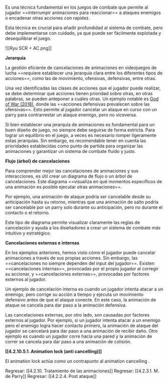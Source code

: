 
Es una técnica fundamental en los juegos de combate que permite al jugador ==interrumpir animaciones para reaccionar== a ataques enemigos o encadenar otras acciones con rapidez.

Esta técnica es crucial para añadir profundidad al sistema de combate, pero debe implementarse con cuidado, ya que puede ser fácilmente explotada y desequilibrar el juego.

![[Ryu SCR + AC.png]]

**Jerarquía**

La gestión eficiente de cancelaciones de animaciones en videojuegos de lucha ==requiere establecer una jerarquía clara entre los diferentes tipos de acciones==, como las de movimiento, ofensivas, defensivas, entre otras.

Una vez identificadas las clases de acciones que el jugador puede realizar, se debe determinar qué acciones tienen prioridad sobre otras, en otras palabras, se pueden anteponer a cuáles otras. Un ejemplo notable es [God of War (2018)](https://youtu.be/kX8Jn3XPoWQ?si=KSv9OtnNJZNWpDrA&t=1287), donde las ==acciones defensivas prevalecen sobre las ofensivas==. Esto permite al jugador cancelar un ataque en curso con un parry para contrarrestar un ataque enemigo, pero no viceversa.

Si bien establecer una jerarquía de animaciones es fundamental para un buen diseño de juego, no siempre debe seguirse de forma estricta. Para lograr un equilibrio en el juego, a veces es necesario romper ligeramente estas jerarquías. Sin embargo, es recomendable tener en cuenta las prioridades establecidas como punto de partida para organizar las animaciones y garantizar un sistema de combate fluido y justo.

**Flujo (árbol) de cancelaciones**

Para comprender mejor las cancelaciones de animaciones y sus interacciones, es útil crear un diagrama de flujo o un árbol de cancelaciones. Este diagrama ==visualiza en qué momentos específicos de una animación es posible ejecutar otras animaciones==.

Por ejemplo, una animación de ataque podría ser cancelable desde su anticipación hasta su retorno, mientras que una animación de salto podría ser cancelable por un parry solo durante su anticipación, pero no durante el contacto o el retorno.

Este tipo de diagrama permite visualizar claramente las reglas de cancelación y ayuda a los diseñadores a crear un sistema de combate más intuitivo y estratégico.

**Cancelaciones externas e internas**

En los ejemplos anteriores, hemos visto cómo el jugador puede cancelar animaciones a través de sus propias acciones. Sin embargo, las ==cancelaciones no siempre dependen del input del jugador==. Existen ==cancelaciones internas==, provocadas por el propio jugador al corregir su accionar, y ==cancelaciones externas==, provocadas por factores externos al jugador.

Un ejemplo de cancelación interna es cuando un jugador intenta atacar a un enemigo, pero corrige su acción a tiempo y ejecuta un movimiento defensivo antes de que el ataque conecte. En este caso, la animación de ataque se cancela para dar paso a la animación defensiva.

Las cancelaciones externas, por otro lado, son causadas por factores externos al jugador. Por ejemplo, si un jugador intenta atacar a un enemigo pero el enemigo logra hacer contacto primero, la animación de ataque del jugador se cancelará para dar paso a una animación de recibir daño. Otro ejemplo es cuando un jugador corre hacia una pared y la animación de correr se cancela para dar paso a una animación de colisión.

**[[4.2.10.5.1. Animation lock (anti cancelling)]]**

El animation lock actúa como un contrapunto al animation cancelling .


Regresar: [[4.2.10. Tratamiento de las animaciones]]
Regresar: [[4.2.3.1. M. de Parry]]
Regresar: [[4.2.2.4. Post ataque]]